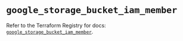 # `google_storage_bucket_iam_member`

Refer to the Terraform Registry for docs: [`google_storage_bucket_iam_member`](https://registry.terraform.io/providers/drfaust92/google/4.16.4/docs/resources/storage_bucket_iam_member).
